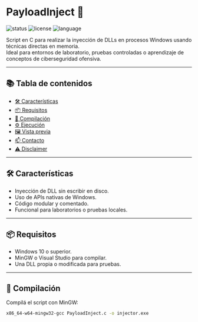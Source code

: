 # PayloadInject 🚀

![status](https://img.shields.io/badge/status-active-brightgreen)
![license](https://img.shields.io/github/license/danisqxas/process-memory-injector)
![language](https://img.shields.io/badge/language-C-blue)

Script en C para realizar la inyección de DLLs en procesos Windows usando técnicas directas en memoria.  
Ideal para entornos de laboratorio, pruebas controladas o aprendizaje de conceptos de ciberseguridad ofensiva.

---

## 📚 Tabla de contenidos

- [🛠️ Características](#️-características)
- [📦 Requisitos](#️-requisitos)
- [🧪 Compilación](#️-compilación)
- [⚙️ Ejecución](#️-ejecución)
- [🖼️ Vista previa](#️-vista-previa)
- [📫 Contacto](#️-contacto)
- [⚠️ Disclaimer](#️-disclaimer)

---

## 🛠️ Características

- Inyección de DLL sin escribir en disco.
- Uso de APIs nativas de Windows.
- Código modular y comentado.
- Funcional para laboratorios o pruebas locales.

---

## 📦 Requisitos

- Windows 10 o superior.
- MinGW o Visual Studio para compilar.
- Una DLL propia o modificada para pruebas.

---

## 🧪 Compilación

Compilá el script con MinGW:

```bash
x86_64-w64-mingw32-gcc PayloadInject.c -o injector.exe

